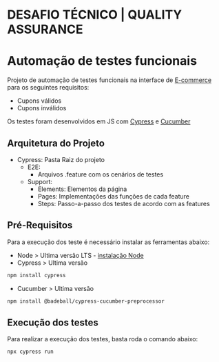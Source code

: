 # DESAFIO TÉCNICO | QUALITY ASSURANCE

# Automação de testes funcionais
Projeto de automação de testes funcionais na interface de [E-commerce](https://qastoredesafio.lojaintegrada.com.br/) para os seguintes requisitos:<br>
- Cupons válidos<br>
- Cupons inválidos<br>

Os testes foram desenvolvidos em JS com [Cypress](https://www.cypress.io/) e [Cucumber](https://cucumber.io/)

## Arquitetura do Projeto

- Cypress: Pasta Raiz do projeto
  - E2E:
    - Arquivos .feature com os cenários de testes
  - Support:
    - Elements: Elementos da página
    - Pages: Implementações das funções de cada feature
    - Steps: Passo-a-passo dos testes de acordo com as features

## Pré-Requisitos
Para a execução dos teste é necessário instalar as ferramentas abaixo:
- Node > Ultima versão LTS - [instalação Node](https://nodejs.org/en/download/)
- Cypress > Ultima versão
```bash
npm install cypress
```
- Cucumber > Ultima versão 
```bash
npm install @badeball/cypress-cucumber-preprocessor
```
## Execução dos testes
Para realizar a execução dos testes, basta roda o comando abaixo:
```
npx cypress run
```